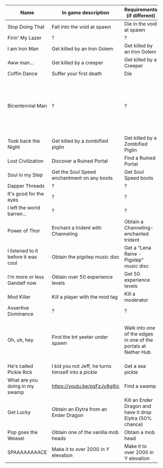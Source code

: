 |Name|In game description|Requirements (if different)| Notes |
|---|---|---|---|
| Stop Doing That | Fall into the void at spawn | Die in the void at spawn |  |
| Firin' My Lazer | ? | ? | n/a |
| I am Iron Man | Get killed by an Iron Golem | Get killed by an Iron Golem |  |
| Aww man... | Get killed by a creeper | Get killed by a Creeper |  |
| Coffin Dance | Suffer your first death | Die | n/a |
| Bicentennial Man | ? | ? | Presumed to be getting over 200 hours (12k minutes) of playtime |  |
| Took back the Night | Get killed by a zombified piglin | Get killed by a Zombified Piglin |  |
| Lost Civilization | Discover a Ruined Portal | Find a Ruined Portal | |
| Soul in my Step | Get the Soul Speed enchantment on any boots | Get Soul Speed boots | |
| Dapper Threads | ? | ? | |
| It's good for the eyes | ? | ? | |
| I left the world barren... | ? | ? | |
| Power of Thor | Enchant a trident with Channeling  | Obtain a Channeling-enchanted trident  | |
| I listened to it before it was cool | Obtain the pigstep music disc | Get a "Lena Raine - Pigstep" music disc | |
| I'm more or less Gandalf now | Obtain over 50 experience levels | Get 50 experience levels | |
| Mod Killer | Kill a player with the mod tag | Kill a moderator | Currently broken |
| Assertive Dominance | ? | ? | |
| Oh, uh, hey | Find the tnt yeeter under spawn | Walk into one of the edges in one of the portals at Nether Hub | Broken, if fixed, go to the room at -6 114 0 [(pic for reference)](https://i.imgur.com/w4koIe5.png) |
| He's called Pickle Rick | I kid you not Jeff, he turns himself into a pickle | Get a sea pickle | |
| What are you doing in my swamp | https://youtu.be/psFzJv8g6jc | Find a swamp | |
| Get Lucky | Obtain an Elytra from an Ender Dragon | Kill an Ender Dragon and have it drop Elytra (50% chance) | |
| Pop goes the Weasel | Obtain one of the vanilla mob heads | Obtain a mob head | |
| SPAAAAAAAACE | Make it to over 2000 in Y elevation | Make it to over 2000 in Y elevation | |
